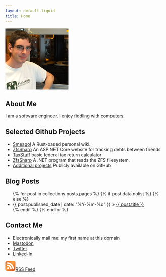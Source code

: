 ```yaml
---
layout: default.liquid
title: Home
---
```


<img id="myPic" src="Me.png">
<h2>About Me</h2>
<div>
	I am a software engineer.
	I enjoy fiddling with computers.
</div>

<h2>Selected Github Projects</h2>
<ul class="posts">
	<li><a href="https://smeagol.dev/">Smeagol</a> A Rust-based personal wiki.</li>
	<li><a href="https://github.com/AustinWise/DinnerKillPoints/">ZfsSharp</a> An ASP.NET Core website for tracking debts between friends</li>
	<li><a href="https://github.com/AustinWise/TaxStuff/">TaxStuff</a> basic federal tax return calculator</li>
	<li><a href="https://github.com/AustinWise/ZfsSharp/">ZfsSharp</a> A .NET program that reads the ZFS filesystem.</li>
	<li><a href="http://github.com/AustinWise/">Additional projects</a> Publicly available on GitHub.</li>
</ul>

<h2>Blog Posts</h2>
<ul class="posts">
	{% for post in collections.posts.pages %}
		{% if post.data.nolist %}
		{% else %}
 <li><span>{{ post.published_date | date: "%Y-%m-%d" }}</span> &raquo; <a href="{{ post.permalink }}">{{ post.title }}</a></li>
		{% endif %}
	{% endfor %}
</ul>

<!--
<h2 id="pr">Accepted Pull Requests</h2>
<ul class="posts">
	{% for pull in site.data.pull_requests %}
		{% if pull.pending == 'true' %}
		{% else %}
<li><span>{{ pull.date }}</span> &raquo; <a href="{{ pull.url }}">{{ pull.title }}</a></li>
		{% endif %}
	{% endfor %}
</ul>
-->

<h2>Contact Me</h2>
<ul class="posts">
	<li>Electronically mail me: my first name at this domain</li>
	<li><a rel="me" href="https://mastodon.kame.moe/@turtle">Mastodon</a></li>
	<li><a rel="me" href="http://www.twitter.com/AustinWise">Twitter</a></li>
	<li><a rel="me" href="https://www.linkedin.com/in/austinwise">Linked-In</a></li>
</ul>

<a href="/rss.xml"><img src="/images/feed-icon32x32.png">RSS Feed</a>
